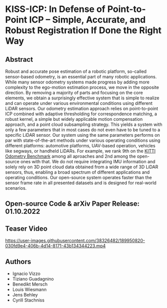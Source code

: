 # KISS-ICP: In Defense of Point-to-Point ICP – Simple, Accurate, and Robust Registration If Done the Right Way

## Abstract
Robust and accurate pose estimation of a robotic platform, so-called sensor-based odometry, is an essential part of many robotic applications. While many sensor odometry systems made progress by adding more complexity to the ego-motion estimation process, we move in the opposite direction. By removing a majority of parts and focusing on the core elements, we obtain a surprisingly effective system that is simple to realize and can operate under various environmental conditions using different LiDAR sensors. Our odometry estimation approach relies on point-to-point ICP combined with adaptive thresholding for correspondence matching, a robust kernel, a simple but widely applicable motion compensation approach, and a point cloud subsampling strategy. This yields a system with only a few parameters that in most cases do not even have to be tuned to a specific LiDAR sensor. Our system using the same parameters performs on par with state-of-the-art methods under various operating conditions using different platforms: automotive platforms, UAV-based operation, vehicles like segways, or handheld LiDARs. For example, we rank 9th on the [KITTI Odometry Benchmark](https://www.cvlibs.net/datasets/kitti/eval_odometry.php) among all aproaches and 2nd among the open-source ones with that. We do not require integrating IMU information and solely rely on 3D point cloud data obtained from a wide range of 3D LiDAR sensors, thus, enabling a broad spectrum of different applications and operating conditions. Our open-source system operates faster than the sensor frame rate in all presented datasets and is designed for real-world scenarios.
## Open-source Code & arXiv Paper Release: 01.10.2022

## Teaser Video 
https://user-images.githubusercontent.com/38326482/189950820-030fd9e4-406b-4d14-8171-43b134344223.mp4


## Authors
- Ignacio Vizzo 
- Tiziano Guadagnino 
- Benedikt Mersch 
- Louis Wiesmann 
- Jens Behley 
- Cyrill Stachniss
